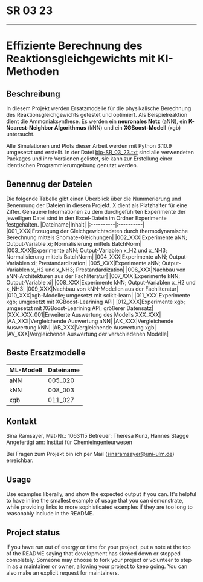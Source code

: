 # SR 03 23

***

# Effiziente Berechnung des Reaktionsgleichgewichts mit KI-Methoden

## Beschreibung
In diesem Projekt werden Ersatzmodelle für die physikalische Berechnung des Reaktionsgleichgewichts getestet und optimiert. Als Beispielreaktion dient die Ammoniaksynthese. Es werden ein **neuronales Netz** (aNN), ein **K-Nearest-Neighbor Algorithmus** (kNN) und ein **XGBoost-Modell** (xgb) untersucht.

Alle Simulationen und Plots dieser Arbeit werden mit Python 3.10.9 umgesetzt und erstellt. In der Datei [bio-SR_03_23.txt](./bio-SR_03_23.txt) sind alle verwendeten Packages und ihre Versionen gelistet, sie kann zur Erstellung einer identischen Programmierumgebung genutzt werden.

## Benennug der Dateien
Die folgende Tabelle gibt einen Überblick über die Nummerierung und Benennung der Dateien in diesem Projekt. X dient als Platzhalter für eine Ziffer. Genauere Informationen zu dem durchgeführten Experimente der jeweiligen Datei sind in den Excel-Datein im Ordner Experimente festgehalten.
|Dateiname|Inhalt|
|:----------|:----------|
|001_XXX|Erzeugung der Gleichgewichtsdaten durch thermodynamische Berechnung mittels Shomate-Gleichungen|
|002_XXX|Experimente aNN; Output-Variable xi; Normalisierung mittels BatchNorm|
|003_XXX|Experimente aNN; Output-Variablen x_H2 und x_NH3; Normalisierung mittels BatchNorm|
|004_XXX|Experimente aNN; Output-Variablen xi; Prestandardization|
|005_XXX|Experimente aNN; Output-Variablen x_H2 und x_NH3; Prestandardization|
|006_XXX|Nachbau von aNN-Architekturen aus der Fachliteratur|
|007_XXX|Experimente kNN; Output-Variable xi|
|008_XXX|Experimente kNN; Output-Variablen x_H2 und x_NH3|
|009_XXX|Nachbau von kNN-Modellen aus der Fachliteratur|
|010_XXX|xgb-Modelle; umgesetzt mit scikit-learn|
|011_XXX|Experimente xgb; umgesetzt mit XGBoost-Learining API|
|012_XXX|Experimente xgb; umgesetzt mit XGBoost-Learining API; größerer Datensatz|
|XXX_XXX_001|Erweiterte Auswertung des Modells XXX_XXX|
|AA_XXX|Vergleichende Auswertung aNN|
|AK_XXX|Vergleichende Auswertung kNN|
|AB_XXX|Vergleichende Auswertung xgb|
|AV_XXX|Vergleichende Auswertung der verschiedenen Modelle|

## Beste Ersatzmodelle
|ML-Modell|Dateiname|
|:----------|:----------|
|aNN|005_020|
|kNN|008_003|
|xgb|011_027|

## Kontakt
Sina Ramsayer, Mat-Nr.: 1063115
Betreuer: Theresa Kunz, Hannes Stagge
Angefertigt am: Institut für Chemieingenieurwesen

Bei Fragen zum Projekt bin ich per Mail (sinaramsayer@uni-ulm.de) erreichbar.

## Usage
Use examples liberally, and show the expected output if you can. It's helpful to have inline the smallest example of usage that you can demonstrate, while providing links to more sophisticated examples if they are too long to reasonably include in the README.

## Project status
If you have run out of energy or time for your project, put a note at the top of the README saying that development has slowed down or stopped completely. Someone may choose to fork your project or volunteer to step in as a maintainer or owner, allowing your project to keep going. You can also make an explicit request for maintainers.
